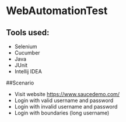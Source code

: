 # WebAutomationTest
## Tools used:
- Selenium
- Cucumber
- Java
- JUnit
- Intellij IDEA
  
##Scenario
- Visit website https://www.saucedemo.com/
- Login with valid username and password
- Login with invalid username and password 
- Login with boundaries (long username)
